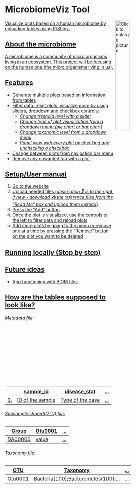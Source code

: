 # MicrobiomeViz Tool                                             

<a href="https://drive.google.com/uc?export=view&id=1zETGzCT9MXmVxVBUnbjc2eWJQ5ZDBTPB"><img src="https://drive.google.com/uc?export=view&id=1zETGzCT9MXmVxVBUnbjc2eWJQ5ZDBTPB" style="width: 30%; max-width: 100%; height: auto" title="Click to enlarge picture" align="right" />


 Visualize plots based on a human microbiome by uploading tables using R/Shiny.
  
## About the microbiome
  
  A microbiome is a community of micro organisms living in an ecosystem. This project will be focusing on the human one (the micro organisms living in us).

## Features

- Generate multiple plots based on information from tables
- Filter data, reset plots, visualize more by using sliders, dropdown and checkbox controls: 
  - *Change treshold level with a slider*
  - *Change type of plot visualization from a dropdown menu (pie chart or bar chart)*
  - *Change taxonomic level from a dropdown menu* 
  - *Panel view with every plot by checking and unchecking a checkbox*
- Change between plots from navigation bar menu
- Remove any unwanted tab with a plot 

## Setup/User manual
1. Go to the website
2. Upload needed files (*description :bookmark_tabs: is to the right, if new - download 📥 the reference files from the "Read Me" box and upload them instead*)
3. Press the "Add" button
4. Once the plot is visualized, use the controls to the left to filter data and reload plots 
5. Add more plots by going to the menu or remove one at a time by pressing the "Remove" button on the plot you want to be deleted

## Running locally (Step by step)
  
## Future ideas
  - App functioning with BIOM files

## How are the tables supposed to look like?
  ###### Metadata file: 
  |  | sample_id | disease_stat | ... |
  | --- | --- | --- | --- |
  | 1. | ID of the sample | Type of the case | ... |
  
  ###### Subsample.shared(OTU) file: 
  | Group | Otu0001 | ... |
  | --- | --- | --- |
  | DA00006 | value | ... |
  
  ###### Taxonomy file: 
  | OTU | Taxonomy | ... |
  | --- | --- | --- |
  | Otu0001 | Bacteria(100);Bacteroidetes(100);... | ... |

